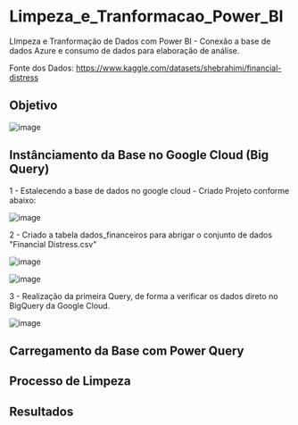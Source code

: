 # Limpeza_e_Tranformacao_Power_BI
LImpeza e Tranformação de Dados com Power BI - Conexão a base de dados Azure e consumo de dados para elaboração de análise.

Fonte dos Dados: https://www.kaggle.com/datasets/shebrahimi/financial-distress

## Objetivo

![image](https://github.com/LealDias/Limpeza_e_Tranformacao_Power_BI/assets/70763447/64b3394f-5c0f-4787-a444-ae22eaf084c8)


## Instânciamento da Base no Google Cloud (Big Query)

1 - Estalecendo a base de dados no google cloud -  Criado Projeto conforme abaixo:

![image](https://github.com/LealDias/Limpeza_e_Tranformacao_Power_BI/assets/70763447/1b75fc13-5a02-4eec-85f7-e22f5499277d)


2 - Criado a tabela dados_financeiros para abrigar o conjunto de dados "Financial Distress.csv"

![image](https://github.com/LealDias/Limpeza_e_Tranformacao_Power_BI/assets/70763447/222f6b9c-7afd-49a9-b0a7-ea988f95db12)

![image](https://github.com/LealDias/Limpeza_e_Tranformacao_Power_BI/assets/70763447/7e591e26-0250-4364-8982-c3d2d14f3a57)


3 - Realização da primeira Query, de forma a verificar os dados direto no BigQuery da Google Cloud.

![image](https://github.com/LealDias/Limpeza_e_Tranformacao_Power_BI/assets/70763447/c8d2fc5d-b0d3-4ca5-8dfe-03fde835577e)


## Carregamento da Base com Power Query

## Processo de Limpeza

## Resultados
